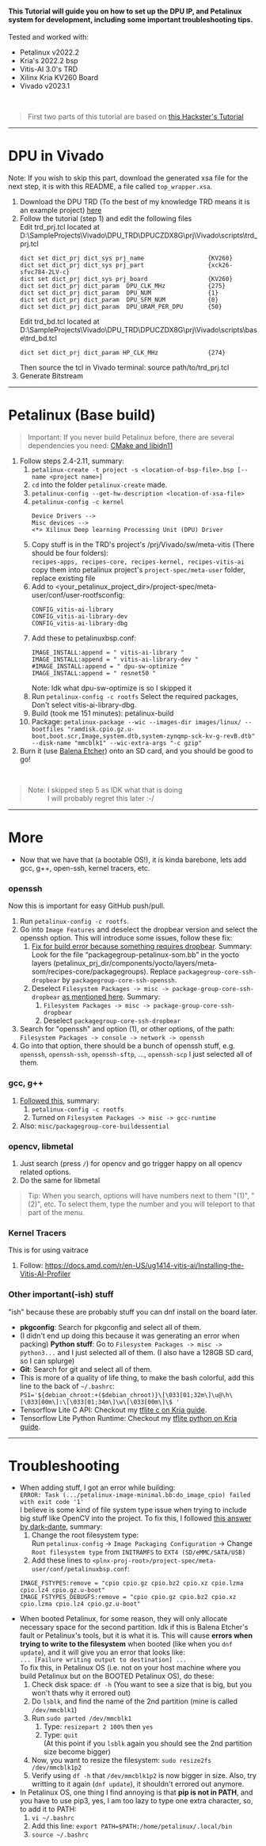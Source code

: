 #### This Tutorial will guide you on how to set up the DPU IP, and Petalinux system for development, including some important troubleshooting tips.

Tested and worked with:
- Petalinux v2022.2
- Kria's 2022.2 bsp
- Vitis-AI 3.0's TRD
- Xilinx Kria KV260 Board
- Vivado v2023.1

<br>

> First two parts of this tutorial are based on [this Hackster's Tutorial](https://www.hackster.io/shreyasnr/kv260-dpu-trd-petalinux-2022-1-vivado-flow-000c0b)

***
# DPU in Vivado
Note: If you wish to skip this part, download the generated xsa file for the next step, it is with this README, a file called `top_wrapper.xsa`.
1. Download the DPU TRD (To the best of my knowledge TRD means it is an example project) [here](https://github.com/Xilinx/Vitis-AI/tree/3.0/dpu)
2. Follow the tutorial (step 1) and edit the following files      
    Edit trd_prj.tcl located at D:\SampleProjects\Vivado\DPU_TRD\DPUCZDX8G\prj\Vivado\scripts\trd_prj.tcl       
    ```
    dict set dict_prj dict_sys prj_name                  {KV260}
    dict set dict_prj dict_sys prj_part                  {xck26-sfvc784-2LV-c}
    dict set dict_prj dict_sys prj_board                 {KV260}
    dict set dict_prj dict_param  DPU_CLK_MHz            {275}
    dict set dict_prj dict_param  DPU_NUM                {1}
    dict set dict_prj dict_param  DPU_SFM_NUM            {0}
    dict set dict_prj dict_param  DPU_URAM_PER_DPU       {50}
    ```
    Edit trd_bd.tcl located at      D:\SampleProjects\Vivado\DPU_TRD\DPUCZDX8G\prj\Vivado\scripts\base\trd_bd.tcl       
    ```
    dict set dict_prj dict_param HP_CLK_MHz              {274}
    ```
    Then source the tcl in Vivado terminal: source path/to/trd_prj.tcl
3. Generate Bitstream

***
# Petalinux (Base build)
> Important: If you never build Petalinux before, there are several dependencies you need: [CMake and libidn11](https://support.xilinx.com/s/question/0D54U00007wTNEoSAO/problem-running-tcl-command-swrfdcv111generate-failed-to-generate-cmake-files-linux?language=en_US)
1. Follow steps 2.4-2.11, summary:  
    1. `petalinux-create -t project -s <location-of-bsp-file>.bsp [--name <project name>]  ` 
    2. `cd` into the folder `petalinux-create` made.
    3. `petalinux-config --get-hw-description <location-of-xsa-file>`
    4. `petalinux-config -c kernel`
        ```
        Device Drivers -->
        Misc devices -->
        <*> Xilinux Deep learning Processing Unit (DPU) Driver
        ```
    5. Copy stuff is in the TRD's project's /prj/Vivado/sw/meta-vitis (There should be four folders):   
        `recipes-apps, recipes-core, recipes-kernel, recipes-vitis-ai`    
        copy them into petalinux project's `project-spec/meta-user` folder, replace existing file
    6. Add to <your_petalinux_project_dir>/project-spec/meta-user/conf/user-rootfsconfig:
        ```
        CONFIG_vitis-ai-library
        CONFIG_vitis-ai-library-dev
        CONFIG_vitis-ai-library-dbg
        ```
    7. Add these to petalinuxbsp.conf:  
        ```
        IMAGE_INSTALL:append = " vitis-ai-library "     
        IMAGE_INSTALL:append = " vitis-ai-library-dev "     
        #IMAGE_INSTALL:append = " dpu-sw-optimize "     
        IMAGE_INSTALL:append = " resnet50 "     
        ```
        Note: Idk what dpu-sw-optimize is so I skipped it       
    8. Run `petalinux-config -c rootfs`
        Select the required packages, Don't select vitis-ai-library-dbg.
    9. Build (took me 151 minutes): petalinux-build    
    10. Package: `petalinux-package --wic --images-dir images/linux/ --bootfiles "ramdisk.cpio.gz.u-boot,boot.scr,Image,system.dtb,system-zynqmp-sck-kv-g-revB.dtb" --disk-name "mmcblk1" --wic-extra-args "-c gzip"`
2. Burn it (use [Balena Etcher](https://etcher.balena.io/)) onto an SD card, and you should be good to go!  
<br>

> Note: I skipped step 5 as IDK what that is doing  
> &nbsp; &nbsp; &nbsp; &nbsp; &nbsp; I will probably regret this later :-/

***
# More
- Now that we have that (a bootable OS!), it is kinda barebone, lets add gcc, g++, open-ssh, kernel tracers, etc.

### openssh
Now this is important for easy GitHub push/pull.
1. Run `petalinux-config -c rootfs`.
2. Go into `Image Features` and deselect the dropbear version and select the openssh option. This will introduce some issues, follow these fix:
    1. [Fix for build error because something requires dropbear](https://support.xilinx.com/s/question/0D54U00005WcRhqSAF/petalinux-20221-building-sdk-package-dropbear-conflicting-requests?language=en_US). Summary:  
    Look for the file “packagegroup-petalinux-som.bb” in the yocto layers (petalinux_prj_dir/components/yocto/layers/meta-som/recipes-core/packagegroups). Replace `packagegroup-core-ssh-dropbear` by `packagegroup-core-ssh-openssh`.
    2. Deselect `Filesystem Packages -> misc -> package-group-core-ssh-dropbear` [as mentioned here](https://support.xilinx.com/s/question/0D52E00006sl3paSAA/petalinux-cannot-use-openssh-instead-of-dropbear?language=en_US). Summary:  
        1. `Filesystem Packages -> misc -> package-group-core-ssh-dropbear`
        2. Deselect `packagegroup-core-ssh-dropbear`
3. Search for "openssh" and option (1), or other options, of the path: `Filesystem Packages -> console -> network -> openssh`
4. Go into that option, there should be a bunch of openssh stuff, e.g. `openssh`, `openssh-ssh`, `openssh-sftp`, ..., `openssh-scp` I just selected all of them.

### gcc, g++
1. [Followed this](https://support.xilinx.com/s/question/0D52E00006iHvSBSA0/adding-gcc-and-g-to-petalinux-project-revisited-2018?language=en_US), summary:
    1. `petalinux-config -c rootfs`
    2. Turned on `Filesystem Packages -> misc -> gcc-runtime` 
2. Also: `misc/packagegroup-core-buildessential`

### opencv, libmetal
1. Just search (press `/`) for opencv and go trigger happy on all opencv related options.
2. Do the same for libmetal

> Tip: When you search, options will have numbers next to them "(1)", "(2)", etc. To select them, type the number and you will teleport to that part of the menu.

### Kernel Tracers
This is for using vaitrace
1. Follow: https://docs.amd.com/r/en-US/ug1414-vitis-ai/Installing-the-Vitis-AI-Profiler

### Other important(-ish) stuff
"ish" because these are probably stuff you can dnf install on the board later.
- **pkgconfig**: Search for pkgconfig and select all of them.
- (I didn't end up doing this because it was generating an error when packing) **Python stuff**: Go to `Filesystem Packages -> misc -> python3...` and I just selected all of them. (I also have a 128GB SD card, so I can splurge)
- **Git**: Search for git and select all of them.
- This is more of a quality of life thing, to make the bash colorful, add this line to the back of `~/.bashrc`:  
  `PS1='${debian_chroot:+($debian_chroot)}\[\033[01;32m\]\u@\h\[\033[00m\]:\[\033[01;34m\]\w\[\033[00m\]\$ '`
- Tensorflow Lite C API: Checkout my [tflite c on Kria guide](https://github.com/jona1115/cats_dogs_acceleration/blob/main/documentations/tflite_c_on_kria/README.md).
- Tensorflow Lite Python Runtime: Checkout my [tflite python on Kria guide](https://github.com/jona1115/cats_dogs_acceleration/blob/main/documentations/tflite_python_on_kira/README.md).

***
# Troubleshooting
- When adding stuff, I got an error while building:  
    `ERROR: Task (.../petalinux-image-minimal.bb:do_image_cpio) failed with exit code '1'`  
    I believe is some kind of file system type issue when trying to include big stuff like OpenCV into the project. To fix this, I followed [this answer by dark-dante](https://support.xilinx.com/s/question/0D54U00006OjQLCSA3/cannot-build-petalinux-due-to-componentsyoctolayersmetapetalinuxrecipescoreimagespetalinuximageminimalbb?language=en_US), summary:  
    1. Change the root filesystem type:  
        Run `petalinux-config` -> `Image Packaging Configuration` -> Change `Root filesystem type` from `INITRAMFS` to `EXT4 (SD/eMMC/SATA/USB)`
    2. Add these lines to `<plnx-proj-root>/project-spec/meta-user/conf/petalinuxbsp.conf`:  
    ```
    IMAGE_FSTYPES:remove = "cpio cpio.gz cpio.bz2 cpio.xz cpio.lzma cpio.lz4 cpio.gz.u-boot"
    IMAGE_FSTYPES_DEBUGFS:remove = "cpio cpio.gz cpio.bz2 cpio.xz cpio.lzma cpio.lz4 cpio.gz.u-boot"
    ```
- When booted Petalinux, for some reason, they will only allocate necessary space for the second partition. Idk if this is Balena Etcher's fault or Petalinux's tools, but it is what it is. This will cause **errors when trying to write to the filesystem** when booted (like when you `dnf update`), and it will give you an error that looks like:  
`... [Failure writing output to destination] ...`  
To fix this, in Petalinux OS (i.e. not on your host machine where you build Petalinux but on the BOOTED Petalinux OS), do these:  
    1. Check disk space: `df -h` (You want to see a size that is big, but you won't thats why it errored out)
    2. Do `lsblk`, and find the name of the 2nd partition (mine is called `/dev/mmcblk1`)
    3. Run `sudo parted /dev/mmcblk1`  
        1. Type: `resizepart 2 100%` then `yes`
        2. Type: `quit`  
        (At this point if you `lsblk` again you should see the 2nd partition size become bigger)
    4. Now, you want to resize the filesystem: `sudo resize2fs /dev/mmcblk1p2`  
    5. Verify using `df -h` that `/dev/mmcblk1p2` is now bigger in size. Also, try writting to it again (`dnf update`), it shouldn't errored out anymore.
- In Petalinux OS, one thing I find annoying is that **pip is not in PATH**, and you have to use pip3, yes, I am too lazy to type one extra character, so, to add it to PATH:  
    1. `vi ~/.bashrc`
    2. Add this line: `export PATH=$PATH:/home/petalinux/.local/bin`
    3. `source ~/.bashrc`
